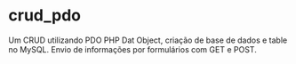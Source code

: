 # crud_pdo
Um CRUD utilizando PDO PHP Dat Object, criação de base de dados e table no MySQL.
Envio de informações por formulários com GET e POST.
